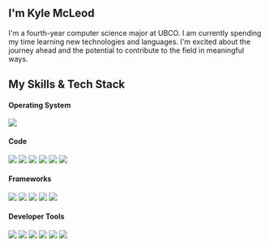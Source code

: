 ## I'm Kyle McLeod

I'm a fourth-year computer science major at UBCO. I am currently spending my time learning new technologies and languages. I'm excited about the journey ahead and the potential to contribute to the field in meaningful ways.

## My Skills & Tech Stack 
#### Operating System
![](https://img.shields.io/badge/windows-B22222?style=for-the-badge&logo=windows&logoColor=white)
#### Code
![](https://img.shields.io/badge/java-B22222?style=for-the-badge&logo=Tutanota&logoColor=white)
![](https://img.shields.io/badge/python-B22222?style=for-the-badge&logo=python&logoColor=white)
![](https://img.shields.io/badge/mysql-B22222?style=for-the-badge&logo=mysql&logoColor=white)
![](https://img.shields.io/badge/javascript-B22222?style=for-the-badge&logo=javascript&logoColor=white)
![](https://img.shields.io/badge/html/css-B22222?style=for-the-badge&logo=html5&logoColor=white)
![](https://img.shields.io/badge/R-B22222?style=for-the-badge&logo=R&logoColor=white)

#### Frameworks
![](https://img.shields.io/badge/react-B22222?style=for-the-badge&logo=react&logoColor=white)
![](https://img.shields.io/badge/node.js-B22222?style=for-the-badge&logo=node.js&logoColor=white)
![](https://img.shields.io/badge/express.js-B22222?style=for-the-badge&logo=express&logoColor=white)
![](https://img.shields.io/badge/bootstrap-B22222?style=for-the-badge&logo=bootstrap&logoColor=white)
![](https://img.shields.io/badge/JUnit-B22222?style=for-the-badge&logo=JUnit&logoColor=white)

#### Developer Tools
![](https://img.shields.io/badge/git-B22222?style=for-the-badge&logo=git&logoColor=white)
![](https://img.shields.io/badge/docker-B22222?style=for-the-badge&logo=docker&logoColor=white)
![](https://img.shields.io/badge/google%20cloud-B22222?style=for-the-badge&logo=google-cloud&logoColor=white)
![](https://img.shields.io/badge/visual%20studio%20code-B22222?style=for-the-badge&logo=visual-studio-code&logoColor=white)
![](https://img.shields.io/badge/eclipse-B22222?style=for-the-badge&logo=eclipse&logoColor=white)
![](https://img.shields.io/badge/figma-B22222?style=for-the-badge&logo=figma&logoColor=white)
